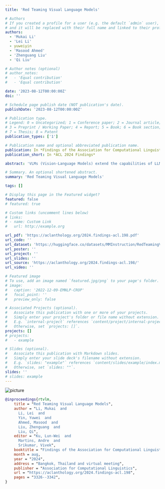 ```yaml
---
title: 'Red Teaming Visual Language Models'

# Authors
# If you created a profile for a user (e.g. the default `admin` user), write the username (folder name) here
# and it will be replaced with their full name and linked to their profile.
authors:
  - 'Mukai Li'
  - 'Lei Li'
  - yuweiyin
  - 'Masood Ahmed'
  - 'Zhenguang Liu'
  - 'Qi Liu'

# Author notes (optional)
# author_notes:
#   - 'Equal contribution'
#   - 'Equal contribution'

date: '2023-08-12T00:00:00Z'
doi: ''

# Schedule page publish date (NOT publication's date).
publishDate: '2023-08-12T00:00:00Z'

# Publication type.
# Legend: 0 = Uncategorized; 1 = Conference paper; 2 = Journal article;
# 3 = Preprint / Working Paper; 4 = Report; 5 = Book; 6 = Book section;
# 7 = Thesis; 8 = Patent
publication_types: ['1']

# Publication name and optional abbreviated publication name.
publication: In *Findings of the Association for Computational Linguistics ACL 2024*
publication_short: In *ACL 2024 Findings*

abstract: 'VLMs (Vision-Language Models) extend the capabilities of LLMs (Large Language Models) to accept multimodal inputs. Since it has been verified that LLMs can be induced to generate harmful or inaccurate content through specific test cases (termed as Red Teaming), how VLMs perform in similar scenarios, especially with their combination of textual and visual inputs, remains a question. To explore this problem, we present a novel red teaming dataset RTVLM, which encompasses 12 subtasks (e.g., image misleading, multi-modal jailbreaking, face fairness, etc) under 4 primary aspects (faithfulness, privacy, safety, fairness). Our RTVLM is the first red teaming dataset to benchmark current VLMs in terms of these 4 different aspects. Detailed analysis shows that 10 prominent open-sourced VLMs struggle with the red teaming in different degrees and have up to 31% performance gap with GPT-4V. Additionally, we simply apply red teaming alignment to LLaVA-v1.5 with Supervised Fine-tuning (SFT) using RTVLM, and this bolsters the models’ performance with 10% in RTVLM test set, 13% in MM-hallu, and without noticeable decline in MM-Bench, overpassing other LLaVA-based models in similar size with regular alignment data. This reveals that current open-sourced VLMs still lack red teaming alignment. Our code and datasets will be open-sourced.'

# Summary. An optional shortened abstract.
summary: 'Red Teaming Visual Language Models'

tags: []

# Display this page in the Featured widget?
featured: false
# featured: true

# Custom links (uncomment lines below)
# links:
# - name: Custom Link
#   url: http://example.org

url_pdf: 'https://aclanthology.org/2024.findings-acl.198.pdf'
url_code: ''
url_dataset: 'https://huggingface.co/datasets/MMInstruction/RedTeamingVLM'
url_poster: ''
url_project: ''
url_slides: ''
url_source: 'https://aclanthology.org/2024.findings-acl.198/'
url_video: ''

# Featured image
# To use, add an image named `featured.jpg/png` to your page's folder.
# image:
#   caption: '2022-12-09-EMNLP-CROP'
#   focal_point: ''
#   preview_only: false

# Associated Projects (optional).
#   Associate this publication with one or more of your projects.
#   Simply enter your project's folder or file name without extension.
#   E.g. `internal-project` references `content/project/internal-project/index.md`.
#   Otherwise, set `projects: []`.
projects: []
# projects:
#   - example

# Slides (optional).
#   Associate this publication with Markdown slides.
#   Simply enter your slide deck's filename without extension.
#   E.g. `slides: "example"` references `content/slides/example/index.md`.
#   Otherwise, set `slides: ""`.
slides: ''
# slides: example
---
```


<!-- {{% callout note %}} -->
<!-- Click the _Cite_ button above to demo the feature to enable visitors to import publication metadata into their reference management software. -->
<!-- {{% /callout %}} -->

<!-- {{% callout note %}} -->
<!-- Create your slides in Markdown - click the _Slides_ button to check out the example. -->
<!-- {{% /callout %}} -->

<!-- Supplementary notes can be added here, including [code, math, and images](https://wowchemy.com/docs/writing-markdown-latex/). -->

<script src="https://polyfill.io/v3/polyfill.min.js?features=es6"></script>
<script id="MathJax-script" async src="https://cdn.jsdelivr.net/npm/mathjax@3/es5/tex-mml-chtml.js"></script>
<script> 
MathJax = {
  tex: {
    inlineMath: [['$', '$']],
    processEscapes: true
  }
};
</script>

![picture](https://yuweiyin.com/files/img/2024-08-12-ACL-RTVLM.png)

```bibtex
@inproceedings{rtvlm,
    title = "Red Teaming Visual Language Models",
    author = "Li, Mukai  and
      Li, Lei  and
      Yin, Yuwei  and
      Ahmed, Masood  and
      Liu, Zhenguang  and
      Liu, Qi",
    editor = "Ku, Lun-Wei  and
      Martins, Andre  and
      Srikumar, Vivek",
    booktitle = "Findings of the Association for Computational Linguistics ACL 2024",
    month = aug,
    year = "2024",
    address = "Bangkok, Thailand and virtual meeting",
    publisher = "Association for Computational Linguistics",
    url = "https://aclanthology.org/2024.findings-acl.198",
    pages = "3326--3342",
}
```
